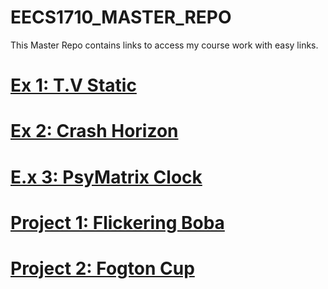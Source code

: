 # EECS1710_MASTER_REPO
This Master Repo contains links to access my course work with easy links.

# [Ex 1: T.V Static](https://github.com/JasmineLIE/EECS1710_Exercise1)
 
# [Ex 2: Crash Horizon](https://github.com/JasmineLIE/EECS1710_Exercise2)
 
# [E.x 3: PsyMatrix Clock](https://github.com/JasmineLIE/EECS1710_Exercise3)

# [Project 1: Flickering Boba](https://github.com/JasmineLIE/EECS1710_Project1_FlickeringBoba)

# [Project 2: Fogton Cup](https://github.com/JasmineLIE/EECS1710_Project2_FogtonCup)
